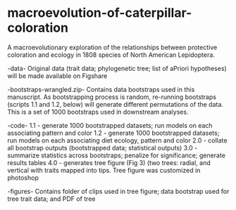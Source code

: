 # macroevolution-of-caterpillar-coloration
A macroevolutionary exploration of the relationships between protective coloration and ecology in 1808 species of North American Lepidoptera.

-data-
Original data (trait data; phylogenetic tree; list of aPriori hypotheses) will be made available on Figshare

-bootstraps-wrangled.zip-
Contains data bootstraps used in this manuscript. As bootstrapping process is random, re-running bootstraps (scripts 1.1 and 1.2, below) will generate different permutations of the data. This is a set of 1000 bootstraps used in downstream analyses.

-code-
1.1 - generate 1000 bootstrapped datasets; run models on each associating pattern and color
1.2 - generate 1000 bootstrapped datasets; run models on each associating diet ecology, pattern and color
2.0 - collate all bootstrap outputs (bootstrapped data; statistical outputs)
3.0 - summarize statistics across bootstraps; penalize for significance; generate results tables
4.0 - generates tree figure (Fig 3) (two trees: radial, and vertical with traits mapped into tips. Tree figure was customized in photoshop


-figures-
Contains folder of clips used in tree figure; data bootstrap used for tree trait data; and PDF of tree 
